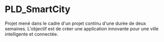 # PLD_SmartCity

Projet mené dans le cadre d'un projet continu d'une durée de deux semaines. 
L'objectif est de créer une application innovante pour une ville intelligente et connectée.